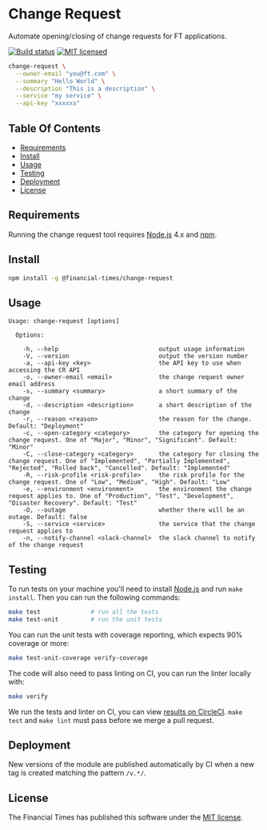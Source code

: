 
Change Request
==============

Automate opening/closing of change requests for FT applications.

[![Build status](https://img.shields.io/circleci/project/Financial-Times/change-request.svg)][ci]
[![MIT licensed](https://img.shields.io/badge/license-MIT-blue.svg)][license]

```sh
change-request \
  --owner-email "you@ft.com" \
  --summary "Hello World" \
  --description "This is a description" \
  --service "my service" \
  --api-key "xxxxxx"
```


Table Of Contents
-----------------

  * [Requirements](#requirements)
  * [Install](#install)
  * [Usage](#usage)
  * [Testing](#testing)
  * [Deployment](#deployment)
  * [License](#license)


Requirements
------------

Running the change request tool requires [Node.js] 4.x and [npm].


Install
-------

```sh
npm install -g @financial-times/change-request
```

Usage
-----

```
Usage: change-request [options]

  Options:

    -h, --help                            output usage information
    -V, --version                         output the version number
    -a, --api-key <key>                   the API key to use when accessing the CR API
    -o, --owner-email <email>             the change request owner email address
    -s, --summary <summary>               a short summary of the change
    -d, --description <description>       a short description of the change
    -r, --reason <reason>                 the reason for the change. Default: "Deployment"
    -c, --open-category <category>        the category for opening the change request. One of "Major", "Minor", "Significant". Default: "Minor"
    -C, --close-category <category>       the category for closing the change request. One of "Implemented", "Partially Implemented", "Rejected", "Rolled back", "Cancelled". Default: "Implemented"
    -R, --risk-profile <risk-profile>     the risk profile for the change request. One of "Low", "Medium", "High". Default: "Low"
    -e, --environment <environment>       the environment the change request applies to. One of "Production", "Test", "Development", "Disaster Recovery". Default: "Test"
    -O, --outage                          whether there will be an outage. Default: false
    -S, --service <service>               the service that the change request applies to
    -n, --notify-channel <slack-channel>  the slack channel to notify of the change request
```


Testing
-------

To run tests on your machine you'll need to install [Node.js] and run `make install`. Then you can run the following commands:

```sh
make test              # run all the tests
make test-unit         # run the unit tests
```

You can run the unit tests with coverage reporting, which expects 90% coverage or more:

```sh
make test-unit-coverage verify-coverage
```

The code will also need to pass linting on CI, you can run the linter locally with:

```sh
make verify
```

We run the tests and linter on CI, you can view [results on CircleCI][ci]. `make test` and `make lint` must pass before we merge a pull request.


Deployment
----------

New versions of the module are published automatically by CI when a new tag is created matching the pattern `/v.*/`.


License
-------

The Financial Times has published this software under the [MIT license][license].



[ci]: https://circleci.com/gh/Financial-Times/change-request
[license]: http://opensource.org/licenses/MIT
[node.js]: https://nodejs.org/
[npm]: https://www.npmjs.com/
[semver]: http://semver.org/
